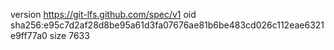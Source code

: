 version https://git-lfs.github.com/spec/v1
oid sha256:e95c7d2af28d8be95a61d3fa07676ae81b6be483cd026c112eae6321e9ff77a0
size 7633
